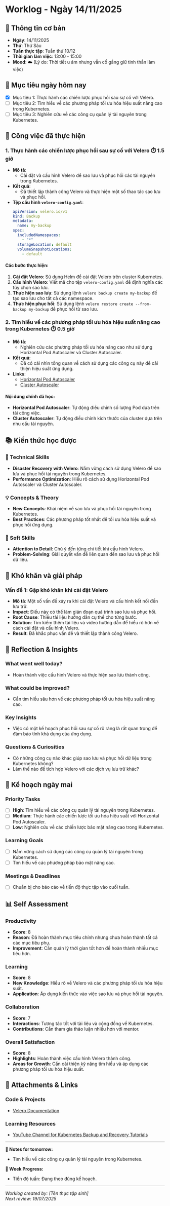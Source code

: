 # Worklog - Ngày 14/11/2025

## 📅 Thông tin cơ bản
- **Ngày**: 14/11/2025
- **Thứ**: Thứ Sáu
- **Tuần thực tập**: Tuần thứ 10/12
- **Thời gian làm việc**: 13:00 - 15:00
- **Mood**: ☁️ (Lý do: Thời tiết u ám nhưng vẫn cố gắng giữ tinh thần làm việc)

## 🎯 Mục tiêu ngày hôm nay
- [x] Mục tiêu 1: Thực hành các chiến lược phục hồi sau sự cố với Velero.
- [ ] Mục tiêu 2: Tìm hiểu về các phương pháp tối ưu hóa hiệu suất nâng cao trong Kubernetes.
- [ ] Mục tiêu 3: Nghiên cứu về các công cụ quản lý tài nguyên trong Kubernetes.

## 💼 Công việc đã thực hiện

### 1. Thực hành các chiến lược phục hồi sau sự cố với Velero ⏱️ 1.5 giờ
- **Mô tả**: 
  - Cài đặt và cấu hình Velero để sao lưu và phục hồi các tài nguyên trong Kubernetes.
- **Kết quả**: 
  - Đã thiết lập thành công Velero và thực hiện một số thao tác sao lưu và phục hồi.
- **Tệp cấu hình `velero-config.yaml`**:
  ```yaml
  apiVersion: velero.io/v1
  kind: Backup
  metadata:
    name: my-backup
  spec:
    includedNamespaces:
      - "*"
    storageLocation: default
    volumeSnapshotLocations:
      - default
  ```

#### Các bước thực hiện:
1. **Cài đặt Velero**: Sử dụng Helm để cài đặt Velero trên cluster Kubernetes.
2. **Cấu hình Velero**: Viết mã cho tệp `velero-config.yaml` để định nghĩa các tùy chọn sao lưu.
3. **Thực hiện sao lưu**: Sử dụng lệnh `velero backup create my-backup` để tạo sao lưu cho tất cả các namespace.
4. **Thực hiện phục hồi**: Sử dụng lệnh `velero restore create --from-backup my-backup` để phục hồi từ sao lưu.

### 2. Tìm hiểu về các phương pháp tối ưu hóa hiệu suất nâng cao trong Kubernetes ⏱️ 0.5 giờ
- **Mô tả**: 
  - Nghiên cứu các phương pháp tối ưu hóa nâng cao như sử dụng Horizontal Pod Autoscaler và Cluster Autoscaler.
- **Kết quả**: 
  - Đã có cái nhìn tổng quan về cách sử dụng các công cụ này để cải thiện hiệu suất ứng dụng.
- **Links**: 
  - [Horizontal Pod Autoscaler](https://kubernetes.io/docs/tasks/run-application/horizontal-pod-autoscale/)
  - [Cluster Autoscaler](https://kubernetes.io/docs/tasks/administer-cluster/cluster-autoscaler/)

#### Nội dung chính đã học:
- **Horizontal Pod Autoscaler**: Tự động điều chỉnh số lượng Pod dựa trên tải công việc.
- **Cluster Autoscaler**: Tự động điều chỉnh kích thước của cluster dựa trên nhu cầu tài nguyên.

## 📚 Kiến thức học được

### 🔧 Technical Skills
- **Disaster Recovery with Velero**: Nắm vững cách sử dụng Velero để sao lưu và phục hồi tài nguyên trong Kubernetes.
- **Performance Optimization**: Hiểu rõ cách sử dụng Horizontal Pod Autoscaler và Cluster Autoscaler.

### 💡 Concepts & Theory
- **New Concepts**: Khái niệm về sao lưu và phục hồi tài nguyên trong Kubernetes.
- **Best Practices**: Các phương pháp tốt nhất để tối ưu hóa hiệu suất và phục hồi ứng dụng.

### 🤝 Soft Skills
- **Attention to Detail**: Chú ý đến từng chi tiết khi cấu hình Velero.
- **Problem-Solving**: Giải quyết vấn đề liên quan đến sao lưu và phục hồi dữ liệu.

## 🚧 Khó khăn và giải pháp

### Vấn đề 1: Gặp khó khăn khi cài đặt Velero
- **Mô tả**: Một số vấn đề xảy ra khi cài đặt Velero và cấu hình kết nối đến lưu trữ.
- **Impact**: Điều này có thể làm gián đoạn quá trình sao lưu và phục hồi.
- **Root Cause**: Thiếu tài liệu hướng dẫn cụ thể cho từng bước.
- **Solution**: Tìm kiếm thêm tài liệu và video hướng dẫn để hiểu rõ hơn về cách cài đặt và cấu hình Velero.
- **Result**: Đã khắc phục vấn đề và thiết lập thành công Velero.

## 🤔 Reflection & Insights

### What went well today?
- Hoàn thành việc cấu hình Velero và thực hiện sao lưu thành công.

### What could be improved?
- Cần tìm hiểu sâu hơn về các phương pháp tối ưu hóa hiệu suất nâng cao.

### Key Insights
- Việc có một kế hoạch phục hồi sau sự cố rõ ràng là rất quan trọng để đảm bảo tính khả dụng của ứng dụng.

### Questions & Curiosities
- Có những công cụ nào khác giúp sao lưu và phục hồi dữ liệu trong Kubernetes không?
- Làm thế nào để tích hợp Velero với các dịch vụ lưu trữ khác?

## 📅 Kế hoạch ngày mai

### Priority Tasks
- [ ] **High**: Tìm hiểu về các công cụ quản lý tài nguyên trong Kubernetes.
- [ ] **Medium**: Thực hành các chiến lược tối ưu hóa hiệu suất với Horizontal Pod Autoscaler.
- [ ] **Low**: Nghiên cứu về các chiến lược bảo mật nâng cao trong Kubernetes.

### Learning Goals
- [ ] Nắm vững cách sử dụng các công cụ quản lý tài nguyên trong Kubernetes.
- [ ] Tìm hiểu về các phương pháp bảo mật nâng cao.

### Meetings & Deadlines
- [ ] Chuẩn bị cho báo cáo về tiến độ thực tập vào cuối tuần.

## 📊 Self Assessment

### Productivity
- **Score**: 8
- **Reason**: Đã hoàn thành mục tiêu chính nhưng chưa hoàn thành tất cả các mục tiêu phụ.
- **Improvement**: Cần quản lý thời gian tốt hơn để hoàn thành nhiều mục tiêu hơn.

### Learning
- **Score**: 8
- **New Knowledge**: Hiểu rõ về Velero và các phương pháp tối ưu hóa hiệu suất.
- **Application**: Áp dụng kiến thức vào việc sao lưu và phục hồi tài nguyên.

### Collaboration
- **Score**: 7
- **Interactions**: Tương tác tốt với tài liệu và cộng đồng về Kubernetes.
- **Contributions**: Cần tham gia thảo luận nhiều hơn với mentor.

### Overall Satisfaction
- **Score**: 8
- **Highlights**: Hoàn thành việc cấu hình Velero thành công.
- **Areas for Growth**: Cần cải thiện kỹ năng tìm hiểu và áp dụng các phương pháp tối ưu hóa hiệu suất.

## 📎 Attachments & Links

### Code & Projects
- [Velero Documentation](https://velero.io/docs/)

### Learning Resources
- [YouTube Channel for Kubernetes Backup and Recovery Tutorials](https://www.youtube.com/results?search_query=kubernetes+backup+recovery+tutorials)

---

**📝 Notes for tomorrow:**
- Tìm hiểu về các công cụ quản lý tài nguyên trong Kubernetes.

**🎯 Week Progress:**
- Tiến độ tuần: Đang theo đúng kế hoạch.

---
*Worklog created by: [Tên thực tập sinh]*  
*Next review: 19/07/2025*

